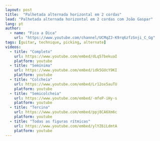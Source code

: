 ```yaml
---
layout: post
title:  "Palhetada alternada horizontal em 2 cordas"
lead: "Palhetada alternada horizontal em 2 cordas com João Gaspar"
lang: pt
author:
  - name: "Fica a Dica"
    url: "https://www.youtube.com/channel/UCMqZJ-K9rq6zfzSnji_C_Gg"
tags: [guitar, technique, picking, alternate]
videos:
  - title: "Completo"
    url: https://www.youtube.com/embed/dLq57bekuaI
    platform: youtube
  - title: "Semínima"
    url: https://www.youtube.com/embed/idk5GUcY9KI
    platform: youtube
  - title: "Colcheia"
    url: https://www.youtube.com/embed/Lr12ox5auTU
    platform: youtube
  - title: "Semicolcheia"
    url: https://www.youtube.com/embed/-mfeP-iHy-s
    platform: youtube
  - title: "Tercina"
    url: https://www.youtube.com/embed/ppj8CA6Xm6c
    platform: youtube
  - title: "Todas as figuras rítmicas"
    url: https://www.youtube.com/embed/ylYZ6iLdmtA
    platform: youtube
---
```

